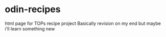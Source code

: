 # odin-recipes
html page  for TOPs recipe project
Basically revision on my end but maybe i'll learn something new

